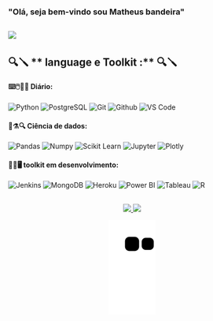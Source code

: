 ### "Olá, seja bem-vindo sou Matheus bandeira"
##
<div> 
<a href = "matheusbcdemo@gmail.com"><img src="https://img.shields.io/badge/-Gmail-%23333?style=for-the-badge&logo=gmail&logoColor=white" destino ="_blank"></a> 
</div> 

##
## 🔍🪛 ** language e Toolkit :** 🔍🪛 
 
 #### ⌨️🖱️👨‍💻 Diário: 
 ![Python](https://img.shields.io/badge/-Python-black?style=flat-square&logo=Python) 
 ![PostgreSQL](https://img.shields.io/badge/-PostgreSQL-black?style=flat-square&logo=PostgreSQL) 
 ![Git](https://img.shields.io/badge/-Git-black?style=flat-square&logo=Git) 
 ![Github](https://img.shields.io/badge/-Github-black?style=flat-square&logo=Github) 
 ![VS Code](https://img.shields.io/badge/-VS%20Code-black?style=flat-square&logo=visual-studio-code) 
 

#### 🔬⚗️🔍 Ciência de dados: 
 ![Pandas](https://img.shields.io/badge/-Pandas-black?style=flat-square&logo=Pandas) 
 ![Numpy](https://img.shields.io/badge/-Numpy-black?style=flat-square&logo=Numpy) 
 ![Scikit Learn](https://img.shields.io/badge/-Scikit%20Learn-black?style=flat-square&logo=scikit-learn) 
 ![Jupyter](https://img.shields.io/badge/-Jupyter-black?style=flat-square&logo=Jupyter) 
 ![Plotly](https://img.shields.io/badge/-Plotly-black?style=flat-square&logo=Plotly) 

#### 🧑‍💻🖥️ toolkit em desenvolvimento: 
 ![Jenkins](https://img.shields.io/badge/-Jenkins-black?style=flat-square&logo=Jenkins) 
 ![MongoDB](https://img.shields.io/badge/-MongoDB-black?style=plastic&logo=Mongodb) 
 ![Heroku](https://img.shields.io/badge/-Heroku-black?style=plastic&logo=Heroku) 
 ![Power BI](https://img.shields.io/badge/-Power%20BI-black?style=plastic&logo=Power-BI) 
 ![Tableau](https://img.shields.io/badge/-Tableau-black?style=plastic&logo=Tableau) 
 ![R](https://img.shields.io/badge/-R-black?style=flat-square&logo=R) 
 
##
<div align="center">  <a href="https://github.com/MatheusHavoc">  

  <img height="140em" src="https://github-readme-stats.vercel.app/api?username=MatheusHavoc&show_icons=true&theme=dracula&include_all_commits=true&count_private=true"/>  
  
  <img height="140em" src="https://github-readme-stats.vercel.app/api/top-langs/?username=MatheusHavoc&layout=compact&langs_count=7&theme=dark"/> 
  
  ![ Animação de cobra ](https://github.com/rafaballerini/rafaballerini/blob/output/github-contribution-grid-snake.svg) 
</div>
  
  
 
